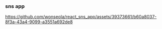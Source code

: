
<h3> sns app </h3>


https://github.com/wonseola/react_sns_app/assets/39373661/b60a8037-8f3a-43a4-9099-a3551a692de8


